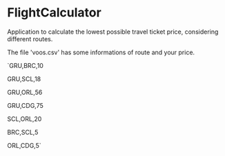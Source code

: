 # FlightCalculator

Application to calculate the lowest possible travel ticket price, considering different routes.

The file 'voos.csv' has some informations of route and your price.

`GRU,BRC,10

GRU,SCL,18

GRU,ORL,56

GRU,CDG,75

SCL,ORL,20

BRC,SCL,5

ORL,CDG,5`
